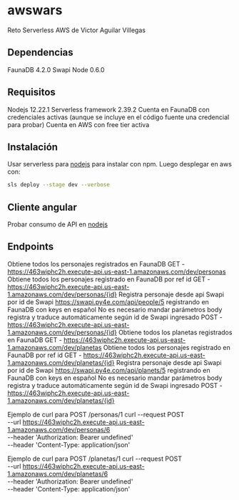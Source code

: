 # awswars
Reto Serverless AWS de Victor Aguilar Villegas
## Dependencias
FaunaDB 4.2.0
Swapi Node 0.6.0
## Requisitos
Nodejs 12.22.1
Serverless framework 2.39.2
Cuenta en FaunaDB con credenciales activas (aunque se incluye en el código fuente una credencial para probar)
Cuenta en AWS con free tier activa
## Instalación
Usar serverless para [nodejs](https://www.npmjs.com/package/serverless) para instalar con npm.
Luego desplegar en aws con:
```bash
sls deploy --stage dev --verbose
```
## Cliente angular
Probar consumo de API en [nodejs](https://sapiensliberty.github.io/ngawswars/)
## Endpoints
  Obtiene todos los personajes registrados en FaunaDB
  GET - https://463wiphc2h.execute-api.us-east-1.amazonaws.com/dev/personas
  Obtiene todos los personajes registrado en FaunaDB por  ref id
  GET - https://463wiphc2h.execute-api.us-east-1.amazonaws.com/dev/personas/{id}
  Registra personaje desde api Swapi por id de Swapi https://swapi.py4e.com/api/people/5 registrando en FaunaDB con keys en español
  No es necesario mandar parámetros body registra y traduce automáticamente según id de Swapi ingresado
  POST - https://463wiphc2h.execute-api.us-east-1.amazonaws.com/dev/personas/{id}
  Obtiene todos los planetas registrados en FaunaDB
  GET - https://463wiphc2h.execute-api.us-east-1.amazonaws.com/dev/planetas
  Obtiene todos los personajes registrado en FaunaDB por  ref id
  GET - https://463wiphc2h.execute-api.us-east-1.amazonaws.com/dev/planetas/{id}
  Registra personaje desde api Swapi por id de Swapi https://swapi.py4e.com/api/planets/5 registrando en FaunaDB con keys en español
  No es necesario mandar parámetros body registra y traduce automáticamente según id de Swapi ingresado
  POST - https://463wiphc2h.execute-api.us-east-1.amazonaws.com/dev/planetas/{id}
  
  Ejemplo de curl para POST /personas/1
  curl --request POST \
  --url https://463wiphc2h.execute-api.us-east-1.amazonaws.com/dev/personas/6 \
  --header 'Authorization: Bearer undefined' \
  --header 'Content-Type: application/json'
  
  Ejemplo de curl para POST /planetas/1
  curl --request POST \
  --url https://463wiphc2h.execute-api.us-east-1.amazonaws.com/dev/planetas/6 \
  --header 'Authorization: Bearer undefined' \
  --header 'Content-Type: application/json'
